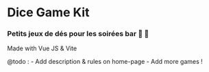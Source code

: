 # Dice Game Kit

### Petits jeux de dés pour les soirées bar 🎲 🍻

Made with Vue JS & Vite

@todo :
	- Add description & rules on home-page
	- Add more games !

